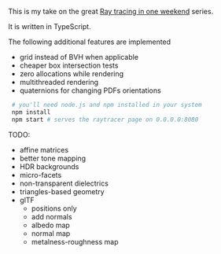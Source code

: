 This is my take on the great [Ray tracing in one weekend](https://raytracing.github.io) series.

It is written in TypeScript.

The following additional features are implemented
- grid instead of BVH when applicable
- cheaper box intersection tests
- zero allocations while rendering
- multithreaded rendering
- quaternions for changing PDFs orientations

```bash
 # you'll need node.js and npm installed in your system
 npm install 
 npm start # serves the raytracer page on 0.0.0.0:8080
```

TODO:
- affine matrices
- better tone mapping
- HDR backgrounds
- micro-facets
- non-transparent dielectrics
- triangles-based geometry
- glTF
  - positions only
  - add normals
  - albedo map
  - normal map
  - metalness-roughness map
